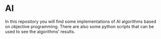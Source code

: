 # AI

In this repository you will find some implementations of AI algorithms based on objective programming. There are also some python scripts that can be used
to see the algorithms' results.
